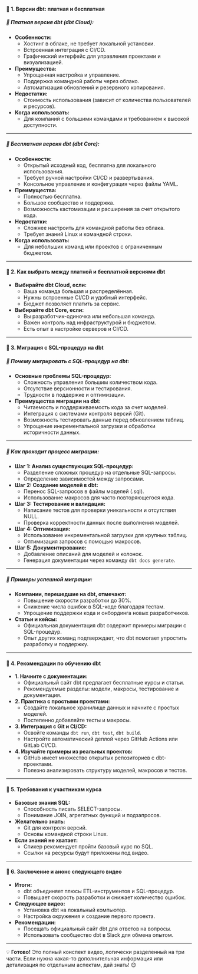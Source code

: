 #### 🔹 **1. Версии dbt: платная и бесплатная**

##### 📌 **Платная версия dbt (dbt Cloud):**

- **Особенности:**
    - Хостинг в облаке, не требует локальной установки.
    - Встроенная интеграция с CI/CD.
    - Графический интерфейс для управления проектами и визуализацией.
- **Преимущества:**
    - Упрощенная настройка и управление.
    - Поддержка командной работы через облако.
    - Автоматизация обновлений и резервного копирования.
- **Недостатки:**
    - Стоимость использования (зависит от количества пользователей и ресурсов).
- **Когда использовать:**
    - Для компаний с большими командами и требованием к высокой доступности.

---

##### 📌 **Бесплатная версия dbt (dbt Core):**

- **Особенности:**
    - Открытый исходный код, бесплатна для локального использования.
    - Требует ручной настройки CI/CD и развертывания.
    - Консольное управление и конфигурация через файлы YAML.
- **Преимущества:**
    - Полностью бесплатна.
    - Большое сообщество и поддержка.
    - Возможность кастомизации и расширения за счет открытого кода.
- **Недостатки:**
    - Сложнее настроить для командной работы без облака.
    - Требует знаний Linux и командной строки.
- **Когда использовать:**
    - Для небольших команд или проектов с ограниченным бюджетом.

---

#### 🔹 **2. Как выбрать между платной и бесплатной версиями dbt**

- **Выбирайте dbt Cloud, если:**
    - Ваша команда большая и распределённая.
    - Нужны встроенные CI/CD и удобный интерфейс.
    - Бюджет позволяет платить за сервис.
- **Выбирайте dbt Core, если:**
    - Вы разработчик-одиночка или небольшая команда.
    - Важен контроль над инфраструктурой и бюджетом.
    - Есть опыт в настройке серверов и CI/CD.

---

#### 🔹 **3. Миграция с SQL-процедур на dbt**

##### 📌 **Почему мигрировать с SQL-процедур на dbt:**

- **Основные проблемы SQL-процедур:**
    - Сложность управления большим количеством кода.
    - Отсутствие версионности и тестирования.
    - Трудности в поддержке и оптимизации.
- **Преимущества миграции на dbt:**
    - Читаемость и поддерживаемость кода за счет моделей.
    - Интеграция с системами контроля версий (Git).
    - Возможность тестировать данные перед обновлением таблиц.
    - Упрощение инкрементальной загрузки и обработки историчности данных.

---

##### 📌 **Как проходит процесс миграции:**

- **Шаг 1: Анализ существующих SQL-процедур:**
    - Разделение сложных процедур на отдельные SQL-запросы.
    - Определение зависимостей между запросами.
- **Шаг 2: Создание моделей в dbt:**
    - Перенос SQL-запросов в файлы моделей (.sql).
    - Использование макросов для часто повторяющегося кода.
- **Шаг 3: Тестирование и валидация:**
    - Написание тестов для проверки уникальности и отсутствия NULL.
    - Проверка корректности данных после выполнения моделей.
- **Шаг 4: Оптимизация:**
    - Использование инкрементальной загрузки для крупных таблиц.
    - Оптимизация запросов с помощью макросов.
- **Шаг 5: Документирование:**
    - Добавление описаний для моделей и колонок.
    - Генерация документации через команду `dbt docs generate`.

---

##### 📌 **Примеры успешной миграции:**

- **Компании, перешедшие на dbt, отмечают:**
    - Повышение скорости разработки до 30%.
    - Снижение числа ошибок в SQL-коде благодаря тестам.
    - Упрощение поддержки кода и онбординга новых разработчиков.
- **Статьи и кейсы:**
    - Официальная документация dbt содержит примеры миграции с SQL-процедур.
    - Опыт других команд подтверждает, что dbt помогает упростить разработку и поддержку.

---

#### 🔹 **4. Рекомендации по обучению dbt**

- **1. Начните с документации:**
    - Официальный сайт dbt предлагает бесплатные курсы и статьи.
    - Рекомендуемые разделы: модели, макросы, тестирование и документация.
- **2. Практика с простыми проектами:**
    - Создайте локальное хранилище данных и начните с простых моделей.
    - Постепенно добавляйте тесты и макросы.
- **3. Интеграция с Git и CI/CD:**
    - Освойте команды `dbt run`, `dbt test`, `dbt build`.
    - Настройте автоматический деплой через GitHub Actions или GitLab CI/CD.
- **4. Изучайте примеры из реальных проектов:**
    - GitHub имеет множество открытых репозиториев с dbt-проектами.
    - Полезно анализировать структуру моделей, макросов и тестов.

---

#### 🔹 **5. Требования к участникам курса**

- **Базовые знания SQL:**
    - Способность писать SELECT-запросы.
    - Понимание JOIN, агрегатных функций и подзапросов.
- **Желательно знать:**
    - Git для контроля версий.
    - Основы командной строки Linux.
- **Если знаний не хватает:**
    - Спикер рекомендует пройти базовый курс по SQL.
    - Ссылки на ресурсы будут приложены под видео.

---

#### 🔹 **6. Заключение и анонс следующего видео**

- **Итоги:**
    - dbt объединяет плюсы ETL-инструментов и SQL-процедур.
    - Повышает скорость разработки и снижает количество ошибок.
- **Следующее видео:**
    - Установка dbt на локальный компьютер.
    - Настройка окружения и создание первого проекта.
- **Рекомендации:**
    - Посещать официальный сайт dbt для ответов на вопросы.
    - Использовать сообщество dbt в Slack для обмена опытом.

---

💡 **Готово!** Это полный конспект видео, логически разделенный на три части. Если нужна какая-то дополнительная информация или детализация по отдельным аспектам, дай знать! 😊
